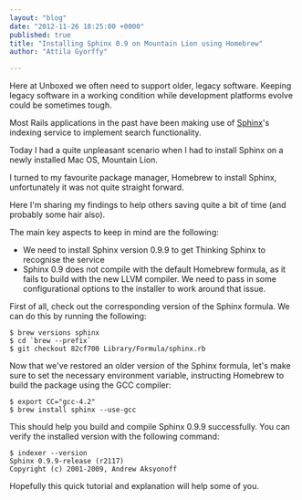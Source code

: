 ```yaml
---
layout: "blog"
date: "2012-11-26 18:25:00 +0000"
published: true
title: "Installing Sphinx 0.9 on Mountain Lion using Homebrew"
author: "Attila Gyorffy"

---
```


Here at Unboxed we often need to support older, legacy software. Keeping legacy software in a working condition while development platforms evolve could be sometimes tough.

Most Rails applications in the past have been making use of [Sphinx](http://sphinxsearch.com/)'s indexing service to implement search functionality.

Today I had a quite unpleasant scenario when I had to install Sphinx on a newly installed Mac OS, Mountain Lion.

I turned to my favourite package manager, Homebrew to install Sphinx, unfortunately it was not quite straight forward.

Here I'm sharing my findings to help others saving quite a bit of time (and probably some hair also).

The main key aspects to keep in mind are the following:

* We need to install Sphinx version 0.9.9 to get Thinking Sphinx to recognise the service
* Sphinx 0.9 does not compile with the default Homebrew formula, as it fails to build with the new LLVM compiler. We need to pass in some configurational options to the installer to work around that issue.

First of all, check out the corresponding version of the Sphinx formula. We can do this by running the following:

    $ brew versions sphinx
    $ cd `brew --prefix`
    $ git checkout 82cf700 Library/Formula/sphinx.rb

Now that we've restored an older version of the Sphinx formula, let's make sure to set the necessary environment variable, instructing Homebrew to build the package using the GCC compiler:

    $ export CC="gcc-4.2"
    $ brew install sphinx --use-gcc

This should help you build and compile Sphinx 0.9.9 successfully. You can verify the installed version with the following command:

    $ indexer --version
    Sphinx 0.9.9-release (r2117)
    Copyright (c) 2001-2009, Andrew Aksyonoff

Hopefully this quick tutorial and explanation will help some of you.
